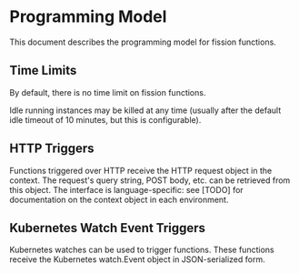 # Programming Model

This document describes the programming model for fission functions.  

## Time Limits

By default, there is no time limit on fission functions.  

Idle running instances may be killed at any time (usually after the
default idle timeout of 10 minutes, but this is configurable).


## HTTP Triggers

Functions triggered over HTTP receive the HTTP request object in the
context.  The request's query string, POST body, etc. can be retrieved
from this object.  The interface is language-specific: see [TODO] for
documentation on the context object in each environment.


## Kubernetes Watch Event Triggers

Kubernetes watches can be used to trigger functions.  These functions
receive the Kubernetes watch.Event object in JSON-serialized form.
